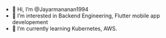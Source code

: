 - 👋 Hi, I’m @Jayarmananan1994
- 👀 I’m interested in Backend Engineering, Flutter mobile app developement
- 🌱 I’m currently learning Kubernetes, AWS.

<!---
Jayarmananan1994/Jayarmananan1994 is a ✨ special ✨ repository because its `README.md` (this file) appears on your GitHub profile.
You can click the Preview link to take a look at your changes.
--->
